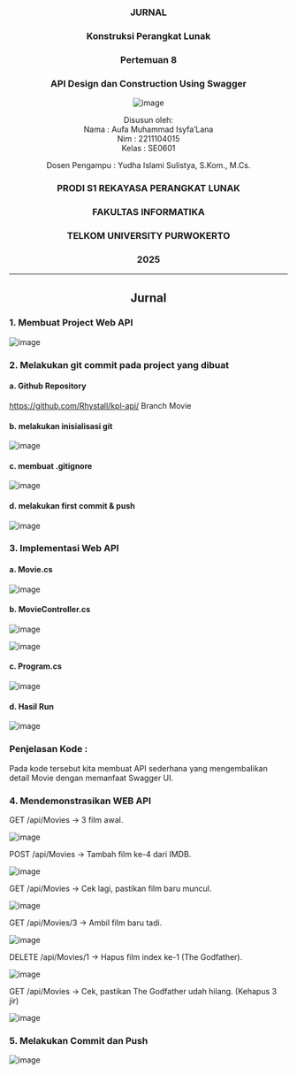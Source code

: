 <div align="center">

### JURNAL

### Konstruksi Perangkat Lunak

### Pertemuan 8
### API Design dan Construction Using Swagger

![image](https://github.com/user-attachments/assets/2948daec-1e7a-4765-8f23-df638a387c87)

Disusun oleh:  
Nama : Aufa Muhammad Isyfa’Lana  
Nim : 2211104015  
Kelas : SE0601

Dosen Pengampu : 
Yudha Islami Sulistya, S.Kom., M.Cs. 

### PRODI S1 REKAYASA PERANGKAT LUNAK  
### FAKULTAS INFORMATIKA  
### TELKOM UNIVERSITY PURWOKERTO  
### 2025

</div>

---
<div align="center">

## Jurnal

</div>

### 1. Membuat Project Web API 

![image](https://github.com/user-attachments/assets/3480eabb-0bbc-468b-965b-1ef0e5554b43)

### 2. Melakukan git commit pada project yang dibuat

#### a. Github Repository 
https://github.com/Rhystall/kpl-api/ 
Branch Movie 

#### b. melakukan inisialisasi git 

![image](https://github.com/user-attachments/assets/a5230185-9f2e-425c-99c1-73acc649fec7)

#### c. membuat .gitignore 

![image](https://github.com/user-attachments/assets/f7c34a7f-6d5d-45b2-b7ac-23b9f1f2bd01)

#### d. melakukan first commit & push 

![image](https://github.com/user-attachments/assets/5f523943-2844-4a9a-a173-e03c4a118946)

### 3. Implementasi Web API
#### a. Movie.cs

![image](https://github.com/user-attachments/assets/4c533b44-8b71-4ab1-8400-8406c1cff569)

#### b. MovieController.cs 

![image](https://github.com/user-attachments/assets/8cfa5808-9d49-4cb8-af92-c35d5821ec8a)

![image](https://github.com/user-attachments/assets/c8f156d0-53b2-42bb-a5dd-cbed1cac790e)


#### c. Program.cs

![image](https://github.com/user-attachments/assets/5362d3b7-794c-41a3-b347-3e633f4496d3)

#### d. Hasil Run 

![image](https://github.com/user-attachments/assets/17b85770-68a3-4124-bf97-ea47c51e9bdb)


### Penjelasan Kode : 

Pada kode tersebut kita membuat API sederhana yang mengembalikan detail Movie dengan memanfaat Swagger UI.

### 4. Mendemonstrasikan WEB API

GET /api/Movies → 3 film awal.

![image](https://github.com/user-attachments/assets/496bf43f-e1d7-4374-8232-c1121fa5cb8f)


POST /api/Movies → Tambah film ke-4 dari IMDB.

![image](https://github.com/user-attachments/assets/175a0218-8369-42ec-b0f0-a79ad31164dc)


GET /api/Movies → Cek lagi, pastikan film baru muncul.

![image](https://github.com/user-attachments/assets/79d8cbfe-5945-40ce-a371-9d0070c3b331)

GET /api/Movies/3 → Ambil film baru tadi.

![image](https://github.com/user-attachments/assets/568e58c0-f790-4a4a-bdaf-54e915956335)

DELETE /api/Movies/1 → Hapus film index ke-1 (The Godfather).

![image](https://github.com/user-attachments/assets/00527870-f8f6-4271-a1cd-43d1519e9f9b)


GET /api/Movies → Cek, pastikan The Godfather udah hilang. (Kehapus 3 jir)

![image](https://github.com/user-attachments/assets/f7823515-9117-436e-bdfa-decccf11767f)


### 5. Melakukan Commit dan Push 

![image](https://github.com/user-attachments/assets/a96e9e35-56e1-46ee-ae9f-3b06ee4d1173)


